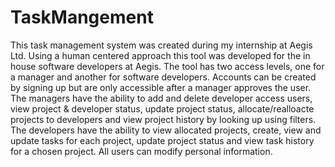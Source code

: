 # TaskMangement

This task management system was created during my internship at Aegis Ltd.
Using a human centered approach this tool was developed for the in house software developers at Aegis.
The tool has two access levels, one for a manager and another for software developers.
Accounts can be created by signing up but are only accessible after a manager approves the user.
The managers have the ability to add and delete developer access users, view project & developer status, update project status, allocate/realloacte projects to developers and view project history by looking up using filters.
The developers have the ability to view allocated projects, create, view and update tasks for each project, update project status and view task history for a chosen project.
All users can modify personal information.
